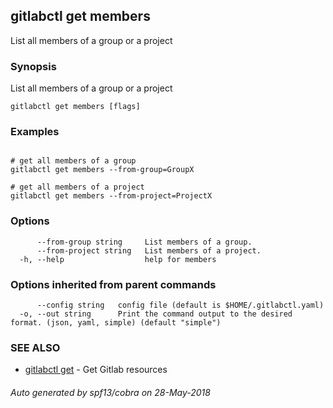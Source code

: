 ## gitlabctl get members

List all members of a group or a project

### Synopsis

List all members of a group or a project

```
gitlabctl get members [flags]
```

### Examples

```

# get all members of a group
gitlabctl get members --from-group=GroupX

# get all members of a project
gitlabctl get members --from-project=ProjectX

```

### Options

```
      --from-group string     List members of a group.
      --from-project string   List members of a project.
  -h, --help                  help for members
```

### Options inherited from parent commands

```
      --config string   config file (default is $HOME/.gitlabctl.yaml)
  -o, --out string      Print the command output to the desired format. (json, yaml, simple) (default "simple")
```

### SEE ALSO

* [gitlabctl get](gitlabctl_get.md)	 - Get Gitlab resources

###### Auto generated by spf13/cobra on 28-May-2018
